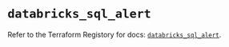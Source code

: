 # `databricks_sql_alert`

Refer to the Terraform Registory for docs: [`databricks_sql_alert`](https://registry.terraform.io/providers/databricks/databricks/1.29.0/docs/resources/sql_alert).
